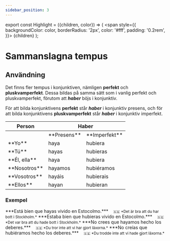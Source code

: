 ```yaml
---
sidebar_position: 3
---
```


export const Highlight = ({children, color}) => (
  <span
    style={{
      backgroundColor: color,
      borderRadius: '2px',
      color: '#fff',
      padding: '0.2rem',
    }}>
    {children}
  </span>
);

# <Highlight color="#0b00d1">Sammanslagna tempus</Highlight>

## <Highlight color="#ff4802">Användning</Highlight>

Det finns fler tempus i konjunktiven, nämligen **perfekt** och **pluskvamperfekt**. Dessa bildas på samma sätt som i vanlig perfekt och pluskvamperfekt, förutom att ***haber*** böjs i konjunktiv. 

För att bilda konjunktivens **perfekt** står ***haber*** i konjunktiv presens, och för att bilda konjunktivens **pluskvamperfekt** står ***haber*** i konjunktiv imperfekt. 

<table>
  <thead>
    <tr>
      <th> Person</th>
      <th colspan="2"> Haber</th>
    </tr>
  </thead>
  <tbody>
    <tr>
      <td></td>
      <td>**Presens**</td>
      <td>**Imperfekt**</td>
    </tr>
    <tr>
      <td>**Yo**</td>
      <td>haya</td>
      <td>hubiera</td>
    </tr>
    <tr>
      <td>**Tú**</td>
      <td>hayas</td>
      <td>hubieras</td>
    </tr>
    <tr>
      <td>**Él, ella**</td>
      <td>haya</td>
      <td>hubiera</td>
    </tr>
    <tr>
      <td>**Nosotros**</td>
      <td>hayamos</td>
      <td>hubiéramos</td>
    </tr>
    <tr>
      <td>**Vosotros**</td>
      <td>hayáis</td>
      <td>hubierais</td>
    </tr>
    <tr>
      <td>**Ellos**</td>
      <td>hayan</td>
      <td>hubieran</td>
    </tr>
  </tbody>
</table>

### <Highlight color="#ff4802">Exempel</Highlight>
 
<div class="custom-quote">  
***Está bien que hayas vivido en Estocolmo.***   
&nbsp;&nbsp;&nbsp;<small>🇸🇪 *Det är bra att du har bott i Stockholm.*</small>    
***Estaba bien que hubieras vivido en Estocolmo.***   
&nbsp;&nbsp;&nbsp;<small>🇸🇪 *Det var bra att du hade bott i Stockholm.*</small>    
***No crees que hayamos hecho los deberes.***    
&nbsp;&nbsp;&nbsp;<small>🇸🇪 *Du tror inte att vi har gjort läxorna.*</small>     
***No creías que hubiéramos hecho los deberes.***    
&nbsp;&nbsp;&nbsp;<small>🇸🇪 *Du trodde inte att vi hade gjort läxorna.*</small> 
</div>
